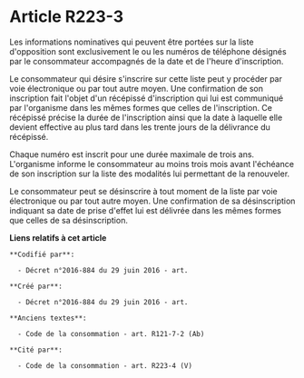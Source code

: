 # Article R223-3

Les informations nominatives qui peuvent être portées sur la liste d'opposition sont exclusivement le ou les numéros de
téléphone désignés par le consommateur accompagnés de la date et de l'heure d'inscription.

Le consommateur qui désire s'inscrire sur cette liste peut y procéder par voie électronique ou par tout autre moyen. Une
confirmation de son inscription fait l'objet d'un récépissé d'inscription qui lui est communiqué par l'organisme dans les
mêmes formes que celles de l'inscription. Ce récépissé précise la durée de l'inscription ainsi que la date à laquelle elle
devient effective au plus tard dans les trente jours de la délivrance du récépissé.

Chaque numéro est inscrit pour une durée maximale de trois ans. L'organisme informe le consommateur au moins trois mois avant
l'échéance de son inscription sur la liste des modalités lui permettant de la renouveler.

Le consommateur peut se désinscrire à tout moment de la liste par voie électronique ou par tout autre moyen. Une confirmation
de sa désinscription indiquant sa date de prise d'effet lui est délivrée dans les mêmes formes que celles de sa
désinscription.

**Liens relatifs à cet article**

	**Codifié par**:

	  - Décret n°2016-884 du 29 juin 2016 - art.

	**Créé par**:

	  - Décret n°2016-884 du 29 juin 2016 - art.

	**Anciens textes**:

	  - Code de la consommation - art. R121-7-2 (Ab)

	**Cité par**:

	  - Code de la consommation - art. R223-4 (V)
